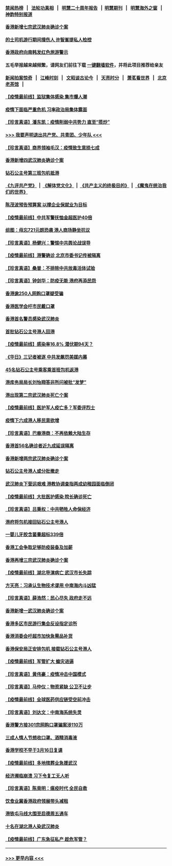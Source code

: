 #### [禁闻热榜](热点新闻.md?=0)  &nbsp;&nbsp;|&nbsp;&nbsp; [法轮功真相](https://github.com/gfw-breaker/truth/blob/master/README.md?=0) &nbsp;&nbsp;|&nbsp;&nbsp; [明慧二十周年报告](https://github.com/gfw-breaker/mh-reports/blob/master/README.md?=0) &nbsp;&nbsp;|&nbsp;&nbsp;[明慧期刊](https://github.com/gfw-breaker/mh-qikan) &nbsp;&nbsp;|&nbsp;&nbsp; [明慧海外之窗](https://github.com/gfw-breaker/mh-news/blob/master/README.md?=0) &nbsp;&nbsp;|&nbsp;&nbsp; [神韵特别报道](https://github.com/gfw-breaker/mh-news/blob/master/shenyun.md?=0)
#### [香港新增七宗武汉肺炎确诊个案](../pages/nsc415/n11893498.md?t=02260031) 
#### [的士司机游行期间撞伤人 许智峯提私人检控](../pages/nsc415/n11893483.md?t=02260031) 
#### [香港政府向南韩发红色旅游警示](../pages/nsc415/n11893398.md?t=02260031) 
#### 五毛举报越来越频繁，请网友们前往下载 [一键翻墙软件](https://github.com/gfw-breaker/ssr-accounts)，并将此项目推荐给亲友
#### [新闻拍案惊奇](https://github.com/gfw-breaker/banned-news/blob/master/pages/link4.md) &nbsp;&nbsp;|&nbsp;&nbsp; [江峰时刻](https://github.com/gfw-breaker/banned-news/blob/master/pages/link4.md) &nbsp;&nbsp;|&nbsp;&nbsp; [文昭谈古论今](https://github.com/gfw-breaker/banned-news/blob/master/pages/link4.md) &nbsp;&nbsp;|&nbsp;&nbsp; [天亮时分](https://github.com/gfw-breaker/banned-news/blob/master/pages/link4.md) &nbsp;&nbsp;|&nbsp;&nbsp; [萧茗看世界](https://github.com/gfw-breaker/banned-news/blob/master/pages/link4.md) &nbsp;&nbsp;|&nbsp;&nbsp; [北京老茶馆](https://github.com/gfw-breaker/banned-news/blob/master/pages/link4.md) &nbsp;&nbsp;|&nbsp;&nbsp; 
#### [【疫情最前线】监狱集体感染 集市爆人潮](../pages/nsc415/n11893181.md?t=02260031) 
#### [疫情下面临严重危机  习率政治局集体露面](../pages/nsc415/n11893305.md?t=02260031) 
#### [【珍言真语】潘东凯：疫情削弱中共势力 直至“揽炒”](../pages/nsc415/n11892866.md?t=02260031) 
#### [>>> 我要声明退出共产党、共青团、少年队 <<<](https://github.com/begood0513/goodnews/blob/master/quit/letter.md) 
#### [【珍言真语】商界领袖毛汉：疫情致生意损七成](../pages/nsc415/n11890348.md?t=02260031) 
#### [香港新增四武汉肺炎确诊个案](../pages/nsc415/n11890610.md?t=02260031) 
#### [钻石公主号第三班包机抵港](../pages/nsc415/n11890645.md?t=02260031) 
#### [《九评共产党》](https://github.com/begood0513/9ping.md/blob/master/README.md) &nbsp;|&nbsp; [《解体党文化》](../../../../jtdwh.md/blob/master/README.md)  &nbsp;|&nbsp; [《共产主义的终极目的》](../../../../gczydzjmd.md/blob/master/README.md) &nbsp;|&nbsp; [《魔鬼在统治我们的世界》](../../../../mgztzwmdsj.md/blob/master/README.md) 
#### [陈茂波预告预算案 以撑企业保就业为目标](../pages/nsc415/n11890574.md?t=02260031) 
#### [【疫情最前线】中共军警抚恤金超医护40倍](../pages/nsc415/n11890458.md?t=02260031) 
#### [组图：毋忘721元朗恐袭 港人商场静坐抗议](../pages/nsc415/n11876882.md?t=02260031) 
#### [【珍言真语】杨健兴：警惕中共舆论战误导](../pages/nsc415/n11888131.md?t=02260031) 
#### [【疫情最前线】港警确诊 北京市委书记传被隔离](../pages/nsc415/n11886872.md?t=02260031) 
#### [【珍言真语】桑普：不排除中共放毒活体试验](../pages/nsc415/n11886832.md?t=02260031) 
#### [【珍言真语】钟剑华：防疫无能 港府再添民怨](../pages/nsc415/n11884504.md?t=02260031) 
#### [香港逾250人网购口罩疑受骗](../pages/nsc415/n11884388.md?t=02260031) 
#### [香港医学会吁市民戴口罩](../pages/nsc415/n11884367.md?t=02260031) 
#### [香港首名警员感染武汉肺炎](../pages/nsc415/n11884357.md?t=02260031) 
#### [首批钻石公主号港人回港](../pages/nsc415/n11884333.md?t=02260031) 
#### [【疫情最前线】感染率16.8% 潜伏期94天？](../pages/nsc415/n11884256.md?t=02260031) 
#### [《华日》三记者被逐 中共发飙罚美媒内幕](../pages/nsc415/n11884184.md?t=02260031) 
#### [45名钻石公主号乘客乘首班包机返港](../pages/nsc415/n11881770.md?t=02260031) 
#### [港库务局局长刘怡翔答非所问被批“发梦”](../pages/nsc415/n11881752.md?t=02260031) 
#### [港出现第二宗武汉肺炎死亡个案](../pages/nsc415/n11881736.md?t=02260031) 
#### [【疫情最前线】医护军人疫亡多？军委评烈士](../pages/nsc415/n11881655.md?t=02260031) 
#### [疫情下六成港人移民意欲增](../pages/nsc415/n11881699.md?t=02260031) 
#### [【珍言真语】巴裔港商：不再依赖大陆生存](../pages/nsc415/n11881126.md?t=02260031) 
#### [香港首56名确诊者近九成延误隔离](../pages/nsc415/n11879079.md?t=02260031) 
#### [香港新增两宗武汉肺炎确诊个案](../pages/nsc415/n11879064.md?t=02260031) 
#### [钻石公主号港人或分批撤走](../pages/nsc415/n11879029.md?t=02260031) 
#### [武汉肺炎下营运艰难 港教协调查指两成幼稚园面临倒闭](../pages/nsc415/n11878989.md?t=02260031) 
#### [【疫情最前线】大批医护感染 院长确诊死亡](../pages/nsc415/n11878595.md?t=02260031) 
#### [【珍言真语】吕秉权：中共牺牲人命保经济](../pages/nsc415/n11878390.md?t=02260031) 
#### [港府将包机接回钻石公主号港人](../pages/nsc415/n11876352.md?t=02260031) 
#### [一婴儿牙胶含菌量超标339倍](../pages/nsc415/n11876336.md?t=02260031) 
#### [香港工会争取足够防疫装备及加薪](../pages/nsc415/n11876313.md?t=02260031) 
#### [香港再增三宗武汉肺炎确诊个案](../pages/nsc415/n11876297.md?t=02260031) 
#### [【疫情最前线】湖北导演病亡 武汉市长失踪](../pages/nsc415/n11876272.md?t=02260031) 
#### [方天亮：习承认生物技术谬用 中南海内斗凶猛](../pages/nsc415/n11873679.md?t=02260031) 
#### [【珍言真语】薛浩然：民心尽失 政府走不远](../pages/nsc415/n11875838.md?t=02260031) 
#### [香港新增一武汉肺炎确诊个案](../pages/nsc415/n11874044.md?t=02260031) 
#### [香港多区市民游行集会反设指定诊所](../pages/nsc415/n11874017.md?t=02260031) 
#### [香港消委会吁超市加快急需品补货](../pages/nsc415/n11874003.md?t=02260031) 
#### [香港保安局正安排包机 接载钻石公主号港人](../pages/nsc415/n11873932.md?t=02260031) 
#### [【疫情最前线】军管扩大 蝗灾进逼](../pages/nsc415/n11873780.md?t=02260031) 
#### [【珍言真语】黄伟豪：疫情冲击中国模式](../pages/nsc415/n11873482.md?t=02260031) 
#### [【珍言真语】马仲仪：物资紧缺 公卫不让步](../pages/nsc415/n11872315.md?t=02260031) 
#### [【疫情最前线】全球医药供应链受空前冲击](../pages/nsc415/n11869614.md?t=02260031) 
#### [【珍言真语】刘达文：中南海系统失灵](../pages/nsc415/n11869465.md?t=02260031) 
#### [香港警方接301宗网购口罩骗案涉110万](../pages/nsc415/n11867572.md?t=02260031) 
#### [三成人情人节想收口罩、酒精消毒液](../pages/nsc415/n11867523.md?t=02260031) 
#### [香港学校不早于3月16日复课](../pages/nsc415/n11867498.md?t=02260031) 
#### [【疫情最前线】多地殡葬业急援武汉](../pages/nsc415/n11866914.md?t=02260031) 
#### [经济濒临崩溃 习下令复工无人听](../pages/nsc415/n11867269.md?t=02260031) 
#### [【珍言真语】陈竟明：瘟疫时代 全民自救](../pages/nsc415/n11866765.md?t=02260031) 
#### [饮食业冀香港政府领展带头减租](../pages/nsc415/n11864876.md?t=02260031) 
#### [港铁屯马线大围至启德周五通车](../pages/nsc415/n11864842.md?t=02260031) 
#### [十名在湖北港人染武汉肺炎](../pages/nsc415/n11864807.md?t=02260031) 
#### [【疫情最前线】广东急征私产 趁危军管？](../pages/nsc415/n11864205.md?t=02260031) 

----
#### [ >>> 更早内容 <<< ](../indexes/nsc415-earlier.md)
